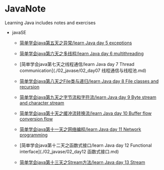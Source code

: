 # JavaNote
Learning Java includes notes and exercises

* javaSE
  * [简单学会java第五天之异常/learn Java day 5 exceptions](./02_javase/02_day05Exception.md)
  
  * [简单学会java第六天之多线程/learn Java day 6 multithreading](./02_javase/02_day06多线程与同步.md)
  
  * [简单学会java第七天之线程通信/learn Java day 7 Thread communication](./02_javase/02_day07 线程通信与线程池.md)
  
  * [简单学会java第八天之File类与递归/learn Java day 8 File classes and recursion](./02_javase/02_day08File类与递归.md)
  
  * [简单学会java第九天之字节流和字符流/learn Java day 9 Byte stream and character stream](./02_javase/02_day09字节流和字符流.md)
  
  * [简单学会java第十天之缓冲流转换流/learn Java day 10 Buffer flow conversion flow](./02_javase/02_day10缓冲流转换流序列化.md)
  
  * [简单学会java第十一天之网络编程/learn Java day 11 Network programming](./02_javase/02_day11网络编程.md)
  
  * [简单学会java第十二天之函数式接口/learn Java day 12 Functional interface](./02_javase/02_day12 函数式接口.md)
  
  * [简单学会java第十三天之Stream方法/learn Java day 13 Stream](./02_javase/02_day13Stream和方法引用.md)
